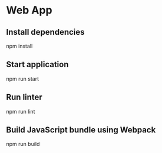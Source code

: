 # Web App

## Install dependencies

npm install

## Start application

npm run start

## Run linter

npm run lint

## Build JavaScript bundle using Webpack

npm run build